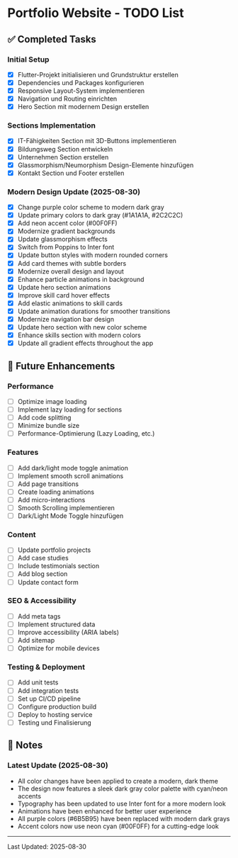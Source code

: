 # Portfolio Website - TODO List 

## ✅ Completed Tasks

### Initial Setup
- [x] Flutter-Projekt initialisieren und Grundstruktur erstellen
- [x] Dependencies und Packages konfigurieren
- [x] Responsive Layout-System implementieren
- [x] Navigation und Routing einrichten
- [x] Hero Section mit modernem Design erstellen

### Sections Implementation
- [x] IT-Fähigkeiten Section mit 3D-Buttons implementieren
- [x] Bildungsweg Section entwickeln
- [x] Unternehmen Section erstellen
- [x] Glassmorphism/Neumorphism Design-Elemente hinzufügen
- [x] Kontakt Section und Footer erstellen

### Modern Design Update (2025-08-30)
- [x] Change purple color scheme to modern dark gray
- [x] Update primary colors to dark gray (#1A1A1A, #2C2C2C)
- [x] Add neon accent color (#00F0FF)
- [x] Modernize gradient backgrounds
- [x] Update glassmorphism effects
- [x] Switch from Poppins to Inter font
- [x] Update button styles with modern rounded corners
- [x] Add card themes with subtle borders
- [x] Modernize overall design and layout
- [x] Enhance particle animations in background
- [x] Update hero section animations
- [x] Improve skill card hover effects
- [x] Add elastic animations to skill cards
- [x] Update animation durations for smoother transitions
- [x] Modernize navigation bar design
- [x] Update hero section with new color scheme
- [x] Enhance skills section with modern colors
- [x] Update all gradient effects throughout the app

## 🚀 Future Enhancements

### Performance
- [ ] Optimize image loading
- [ ] Implement lazy loading for sections
- [ ] Add code splitting
- [ ] Minimize bundle size
- [ ] Performance-Optimierung (Lazy Loading, etc.)

### Features
- [ ] Add dark/light mode toggle animation
- [ ] Implement smooth scroll animations
- [ ] Add page transitions
- [ ] Create loading animations
- [ ] Add micro-interactions
- [ ] Smooth Scrolling implementieren
- [ ] Dark/Light Mode Toggle hinzufügen

### Content
- [ ] Update portfolio projects
- [ ] Add case studies
- [ ] Include testimonials section
- [ ] Add blog section
- [ ] Update contact form

### SEO & Accessibility
- [ ] Add meta tags
- [ ] Implement structured data
- [ ] Improve accessibility (ARIA labels)
- [ ] Add sitemap
- [ ] Optimize for mobile devices

### Testing & Deployment
- [ ] Add unit tests
- [ ] Add integration tests
- [ ] Set up CI/CD pipeline
- [ ] Configure production build
- [ ] Deploy to hosting service
- [ ] Testing und Finalisierung

## 📝 Notes

### Latest Update (2025-08-30)
- All color changes have been applied to create a modern, dark theme
- The design now features a sleek dark gray color palette with cyan/neon accents
- Typography has been updated to use Inter font for a more modern look
- Animations have been enhanced for better user experience
- All purple colors (#6B5B95) have been replaced with modern dark grays
- Accent colors now use neon cyan (#00F0FF) for a cutting-edge look

---

Last Updated: 2025-08-30